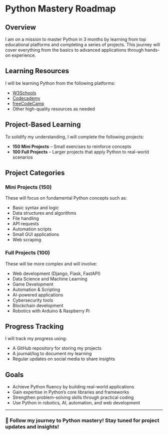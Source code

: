 # Python Mastery Roadmap

## Overview
I am on a mission to master Python in 3 months by learning from top educational platforms and completing a series of projects. This journey will cover everything from the basics to advanced applications through hands-on experience.

## Learning Resources
I will be learning Python from the following platforms:
- [W3Schools](https://www.w3schools.com/python/)
- [Codecademy](https://www.codecademy.com/learn/learn-python-3)
- [freeCodeCamp](https://www.freecodecamp.org/learn/)
- Other high-quality resources as needed

## Project-Based Learning
To solidify my understanding, I will complete the following projects:
- **150 Mini Projects** – Small exercises to reinforce concepts
- **100 Full Projects** – Larger projects that apply Python to real-world scenarios

## Project Categories
### Mini Projects (150)
These will focus on fundamental Python concepts such as:
- Basic syntax and logic
- Data structures and algorithms
- File handling
- API requests
- Automation scripts
- Small GUI applications
- Web scraping

### Full Projects (100)
These will be more complex and will involve:
- Web development (Django, Flask, FastAPI)
- Data Science and Machine Learning
- Game Development
- Automation & Scripting
- AI-powered applications
- Cybersecurity tools
- Blockchain development
- Robotics with Arduino & Raspberry Pi

## Progress Tracking
I will track my progress using:
- A GitHub repository for storing my projects
- A journal/log to document my learning
- Regular updates on social media to share insights

## Goals
- Achieve Python fluency by building real-world applications
- Gain expertise in Python’s core libraries and frameworks
- Strengthen problem-solving skills through practical coding
- Use Python in robotics, AI, automation, and web development

---
### 🚀 Follow my journey to Python mastery! Stay tuned for project updates and insights!
